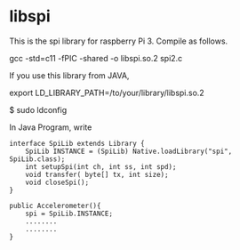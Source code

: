 # libspi

This is the spi library for raspberry Pi 3. Compile as follows.

gcc -std=c11 -fPIC -shared -o libspi.so.2 spi2.c

If you use this library from JAVA, 

export LD_LIBRARY_PATH=/to/your/library/libspi.so.2

$ sudo ldconfig

In Java Program, write

    interface SpiLib extends Library {
        SpiLib INSTANCE = (SpiLib) Native.loadLibrary("spi", SpiLib.class);
        int setupSpi(int ch, int ss, int spd);
        void transfer( byte[] tx, int size);
        void closeSpi();
    }

    public Accelerometer(){
        spi = SpiLib.INSTANCE;
        ........
        ........
    }

